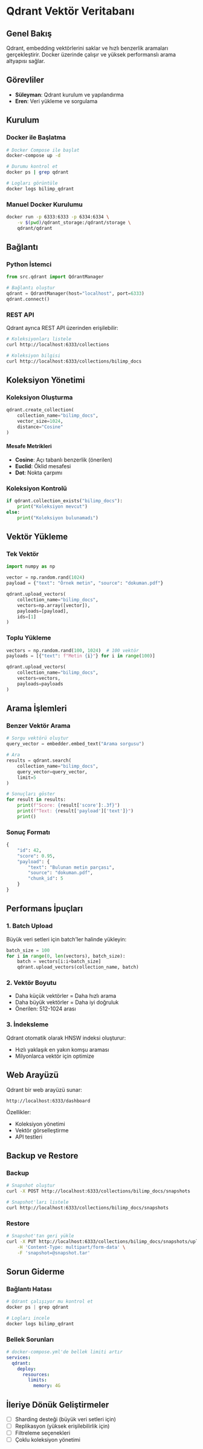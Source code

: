 # Qdrant Vektör Veritabanı

## Genel Bakış

Qdrant, embedding vektörlerini saklar ve hızlı benzerlik aramaları gerçekleştirir. Docker üzerinde çalışır ve yüksek performanslı arama altyapısı sağlar.

## Görevliler

- **Süleyman**: Qdrant kurulum ve yapılandırma
- **Eren**: Veri yükleme ve sorgulama

## Kurulum

### Docker ile Başlatma

```bash
# Docker Compose ile başlat
docker-compose up -d

# Durumu kontrol et
docker ps | grep qdrant

# Logları görüntüle
docker logs bilimp_qdrant
```

### Manuel Docker Kurulumu

```bash
docker run -p 6333:6333 -p 6334:6334 \
    -v $(pwd)/qdrant_storage:/qdrant/storage \
    qdrant/qdrant
```

## Bağlantı

### Python İstemci

```python
from src.qdrant import QdrantManager

# Bağlantı oluştur
qdrant = QdrantManager(host="localhost", port=6333)
qdrant.connect()
```

### REST API

Qdrant ayrıca REST API üzerinden erişilebilir:

```bash
# Koleksiyonları listele
curl http://localhost:6333/collections

# Koleksiyon bilgisi
curl http://localhost:6333/collections/bilimp_docs
```

## Koleksiyon Yönetimi

### Koleksiyon Oluşturma

```python
qdrant.create_collection(
    collection_name="bilimp_docs",
    vector_size=1024,
    distance="Cosine"
)
```

#### Mesafe Metrikleri

- **Cosine**: Açı tabanlı benzerlik (önerilen)
- **Euclid**: Öklid mesafesi
- **Dot**: Nokta çarpımı

### Koleksiyon Kontrolü

```python
if qdrant.collection_exists("bilimp_docs"):
    print("Koleksiyon mevcut")
else:
    print("Koleksiyon bulunamadı")
```

## Vektör Yükleme

### Tek Vektör

```python
import numpy as np

vector = np.random.rand(1024)
payload = {"text": "Örnek metin", "source": "dokuman.pdf"}

qdrant.upload_vectors(
    collection_name="bilimp_docs",
    vectors=np.array([vector]),
    payloads=[payload],
    ids=[1]
)
```

### Toplu Yükleme

```python
vectors = np.random.rand(100, 1024)  # 100 vektör
payloads = [{"text": f"Metin {i}"} for i in range(100)]

qdrant.upload_vectors(
    collection_name="bilimp_docs",
    vectors=vectors,
    payloads=payloads
)
```

## Arama İşlemleri

### Benzer Vektör Arama

```python
# Sorgu vektörü oluştur
query_vector = embedder.embed_text("Arama sorgusu")

# Ara
results = qdrant.search(
    collection_name="bilimp_docs",
    query_vector=query_vector,
    limit=5
)

# Sonuçları göster
for result in results:
    print(f"Score: {result['score']:.3f}")
    print(f"Text: {result['payload']['text']}")
    print()
```

### Sonuç Formatı

```python
{
    "id": 42,
    "score": 0.95,
    "payload": {
        "text": "Bulunan metin parçası",
        "source": "dokuman.pdf",
        "chunk_id": 5
    }
}
```

## Performans İpuçları

### 1. Batch Upload

Büyük veri setleri için batch'ler halinde yükleyin:

```python
batch_size = 100
for i in range(0, len(vectors), batch_size):
    batch = vectors[i:i+batch_size]
    qdrant.upload_vectors(collection_name, batch)
```

### 2. Vektör Boyutu

- Daha küçük vektörler = Daha hızlı arama
- Daha büyük vektörler = Daha iyi doğruluk
- Önerilen: 512-1024 arası

### 3. İndeksleme

Qdrant otomatik olarak HNSW indeksi oluşturur:
- Hızlı yaklaşık en yakın komşu araması
- Milyonlarca vektör için optimize

## Web Arayüzü

Qdrant bir web arayüzü sunar:

```
http://localhost:6333/dashboard
```

Özellikler:
- Koleksiyon yönetimi
- Vektör görselleştirme
- API testleri

## Backup ve Restore

### Backup

```bash
# Snapshot oluştur
curl -X POST http://localhost:6333/collections/bilimp_docs/snapshots

# Snapshot'ları listele
curl http://localhost:6333/collections/bilimp_docs/snapshots
```

### Restore

```bash
# Snapshot'tan geri yükle
curl -X PUT http://localhost:6333/collections/bilimp_docs/snapshots/upload \
    -H 'Content-Type: multipart/form-data' \
    -F 'snapshot=@snapshot.tar'
```

## Sorun Giderme

### Bağlantı Hatası

```python
# Qdrant çalışıyor mu kontrol et
docker ps | grep qdrant

# Logları incele
docker logs bilimp_qdrant
```

### Bellek Sorunları

```yaml
# docker-compose.yml'de bellek limiti artır
services:
  qdrant:
    deploy:
      resources:
        limits:
          memory: 4G
```

## İleriye Dönük Geliştirmeler

- [ ] Sharding desteği (büyük veri setleri için)
- [ ] Replikasyon (yüksek erişilebilirlik için)
- [ ] Filtreleme seçenekleri
- [ ] Çoklu koleksiyon yönetimi
